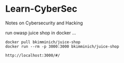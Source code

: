 # Learn-CyberSec
Notes on Cybersecurity and Hacking

run owasp juice shop in docker ... 

```
docker pull bkimminich/juice-shop
docker run --rm -p 3000:3000 bkimminich/juice-shop

http://localhost:3000/#/
```
